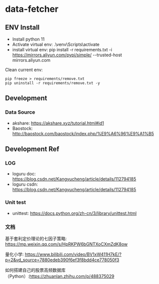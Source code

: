 # data-fetcher

## ENV Install

- Install python 11
- Activate virtual env: .\venv\Scripts\activate  
- install virtual env: pip install -r requirements.txt -i https://mirrors.aliyun.com/pypi/simple/ --trusted-host mirrors.aliyun.com


Clean current env:
```
pip freeze > requirements/remove.txt
pip uninstall -r requirements/remove.txt -y
```

## Development
### Data Source
- akshare: https://akshare.xyz/tutorial.html#id1
- Baostock: http://baostock.com/baostock/index.php/%E9%A6%96%E9%A1%B5
## Development Ref

### LOG
- loguru doc: https://blog.csdn.net/Kangyucheng/article/details/112794185
- loguru csdn: https://blog.csdn.net/Kangyucheng/article/details/112794185

### Unit test
- unittest: https://docs.python.org/zh-cn/3/library/unittest.html

### 文档
基于套利定价理论的七因子策略: https://mp.weixin.qq.com/s/HpRKPW6bGNTXoCXmZdK8ow

量化小学: https://www.bilibili.com/video/BV1xW411H7kE/?p=2&vd_source=7880edeb390f6ef3f8bdd4ce778050f3

如何搭建自己的股票高频数据库（Python）:https://zhuanlan.zhihu.com/p/488375029